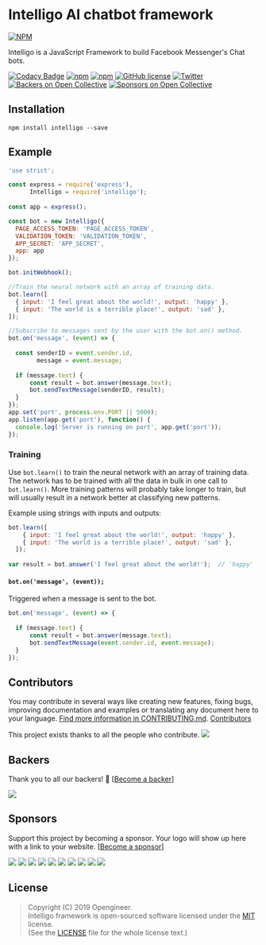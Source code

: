 # Intelligo AI chatbot framework

[![NPM](https://nodei.co/npm/intelligo.png?compact=true)](https://nodei.co/npm/intelligo/)

Intelligo is a JavaScript Framework to build Facebook Messenger's Chat bots.

[![Codacy Badge](https://api.codacy.com/project/badge/Grade/c7f41b9927fe4d2a9b18e564e23294cc)](https://www.codacy.com/app/tortuvshin/intelligo?utm_source=github.com&utm_medium=referral&utm_content=techstar-cloud/intelligo&utm_campaign=badger)
[![npm](https://img.shields.io/npm/v/intelligo.svg?style=plastic)](https://www.npmjs.com/package/intelligo)
[![npm](https://img.shields.io/npm/dt/intelligo.svg?style=plastic)](https://www.npmjs.com/package/intelligo)
[![GitHub license](https://img.shields.io/github/license/techstar-cloud/intelligo.svg)](https://github.com/techstar-cloud/intelligo/blob/master/LICENSE)
[![Twitter](https://img.shields.io/twitter/url/https/github.com/techstar-cloud/intelligo.svg?style=social)](https://twitter.com/intent/tweet?text=Wow:&url=https%3A%2F%2Fgithub.com%2Ftechstar-cloud%2Fintelligo)
[![Backers on Open Collective](https://opencollective.com/intelligo/backers/badge.svg)](#backers) 
[![Sponsors on Open Collective](https://opencollective.com/intelligo/sponsors/badge.svg)](#sponsors) 

## Installation

```
npm install intelligo --save
```

## Example

```js
'use strict';

const express = require('express'),
      Intelligo = require('intelligo');
      
const app = express();

const bot = new Intelligo({
  PAGE_ACCESS_TOKEN: 'PAGE_ACCESS_TOKEN',
  VALIDATION_TOKEN: 'VALIDATION_TOKEN',
  APP_SECRET: 'APP_SECRET',
  app: app
});

bot.initWebhook();

//Train the neural network with an array of training data.
bot.learn([
  { input: 'I feel great about the world!', output: 'happy' },
  { input: 'The world is a terrible place!', output: 'sad' },
]);

//Subscribe to messages sent by the user with the bot.on() method.
bot.on('message', (event) => {
   
  const senderID = event.sender.id,
        message = event.message;
      
  if (message.text) {
      const result = bot.answer(message.text);
      bot.sendTextMessage(senderID, result);
  } 
});
app.set('port', process.env.PORT || 5000);
app.listen(app.get('port'), function() {
  console.log('Server is running on port', app.get('port'));
});
```

### Training

Use `bot.learn()` to train the neural network with an array of training data. The network has to be trained with all the data in bulk in one call to `bot.learn()`. More training patterns will probably take longer to train, but will usually result in a network better at classifying new patterns.

Example using strings with inputs and outputs:

```js
bot.learn([
    { input: 'I feel great about the world!', output: 'happy' },
    { input: 'The world is a terrible place!', output: 'sad' },
  ]);
  
var result = bot.answer('I feel great about the world!');  // 'happy'
```

#### `bot.on('message', (event));`

Triggered when a message is sent to the bot.

```js
bot.on('message', (event) => {
   
  if (message.text) {
      const result = bot.answer(message.text);
      bot.sendTextMessage(event.sender.id, event.message);
  } 
});
```

## Contributors

You may contribute in several ways like creating new features, fixing bugs, improving documentation and examples
or translating any document here to your language. [Find more information in CONTRIBUTING.md](CONTRIBUTING.md).
<a href="https://github.com/techstar-cloud/intelligo/graphs/contributors">Contributors</a>

This project exists thanks to all the people who contribute. 
<a href="https://github.com/techstar-cloud/intelligo/contributors"><img src="https://opencollective.com/intelligo/contributors.svg?width=890&button=false" /></a>


## Backers

Thank you to all our backers! 🙏 [[Become a backer](https://opencollective.com/intelligo#backer)]

<a href="https://opencollective.com/intelligo#backers" target="_blank"><img src="https://opencollective.com/intelligo/backers.svg?width=890"></a>


## Sponsors

Support this project by becoming a sponsor. Your logo will show up here with a link to your website. [[Become a sponsor](https://opencollective.com/intelligo#sponsor)]

<a href="https://opencollective.com/intelligo/sponsor/0/website" target="_blank"><img src="https://opencollective.com/intelligo/sponsor/0/avatar.svg"></a>
<a href="https://opencollective.com/intelligo/sponsor/1/website" target="_blank"><img src="https://opencollective.com/intelligo/sponsor/1/avatar.svg"></a>
<a href="https://opencollective.com/intelligo/sponsor/2/website" target="_blank"><img src="https://opencollective.com/intelligo/sponsor/2/avatar.svg"></a>
<a href="https://opencollective.com/intelligo/sponsor/3/website" target="_blank"><img src="https://opencollective.com/intelligo/sponsor/3/avatar.svg"></a>
<a href="https://opencollective.com/intelligo/sponsor/4/website" target="_blank"><img src="https://opencollective.com/intelligo/sponsor/4/avatar.svg"></a>
<a href="https://opencollective.com/intelligo/sponsor/5/website" target="_blank"><img src="https://opencollective.com/intelligo/sponsor/5/avatar.svg"></a>
<a href="https://opencollective.com/intelligo/sponsor/6/website" target="_blank"><img src="https://opencollective.com/intelligo/sponsor/6/avatar.svg"></a>
<a href="https://opencollective.com/intelligo/sponsor/7/website" target="_blank"><img src="https://opencollective.com/intelligo/sponsor/7/avatar.svg"></a>
<a href="https://opencollective.com/intelligo/sponsor/8/website" target="_blank"><img src="https://opencollective.com/intelligo/sponsor/8/avatar.svg"></a>
<a href="https://opencollective.com/intelligo/sponsor/9/website" target="_blank"><img src="https://opencollective.com/intelligo/sponsor/9/avatar.svg"></a>



## License

> Copyright (C) 2019 Opengineer.  
> Intelligo framework is open-sourced software licensed under the [MIT](https://opensource.org/licenses/MIT) license.  
> (See the [LICENSE](https://github.com/opengineer/intelligo/blob/master/LICENSE) file for the whole license text.)


